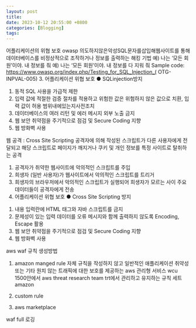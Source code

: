 ```yaml
---
layout: post
title:
date: 2023-10-12 20:55:00 +0800
categories: [Blogging]
tags:
---
```


어플리케이션의 위협 보호
owasp
의도하지않은악성SQL문자를삽입해웹사이트를 통해 데이터베이스를 비정상적으로 조작하거나 정보를 출력하는 해킹 기법
예) 나는 ‘모든 회원’이야. 내 정보를 줘
예) 나는 ‘모든 회원’이야. 내 정보를 다 지워 줘
Sample code:
https://www.owasp.org/index.php/Testing_for_SQL_Injection_( OTG-INPVAL-005) 3. 어플리케이션 위협
보호
● SQLinjection방지

1. 동적 SQL 사용을 가급적 제한
2. 입력 값에 적절한 검증 절차를 적용하고 위험한 값은 위험하지 않은 값으로 치환, 입력 값이 허용 범위내에있는지사전조치
3. 데이터베이스의 여러 리턴 및 에러 메시지 외부 노출 금지
4. 웹 보안 취약점을 주기적으로 점검 및 Secure Coding 지향
5. 웹 방화벽 사용

웹 공격 : Cross Site Scripting
공격자에 의해 작성된 스크립트가 다른 사용자에게 전달되고 해당 스크립트로 페이지가 깨지거나 쿠키 및 개인 정보를 특정 사이트로 탈취하는 공격

1. 공격자가 취약한 웹사이트에 악의적인 스크립트를 주입
2. 희생자 (일반 사용자)가 웹사이트에서 악의적인 스크립트를 트리거
3. 희생자의 브라우저에서 악의적인 스크립트가 실행되어 희생자가
   모르는 사이 주요 데이터들이 공격자에게 전송
4. 어플리케이션 위협
   보호
   ● Cross Site Scripting 방지

1) 내용 입력란에 HTML 태그와 자바 스크립트를 금지
2) 문제성이 있는 입력 데이터를 오류 메시지와 함께 출력하지 않도록 Encoding, Escape 활용
3) 웹 보안 취약점을 주기적으로 점검 및 Secure Coding 지향
4) 웹 방화벽 사용

aws waf
규칙 생성방법

1. amazon manged rule
   자체 규칙을 작성하지 않고 일반적인 애플리케이션 취약성 또는 기타 원치 않는 트래픽에 대한 보호를 제공하는 aws 관리형 서비스
   wcu 1500안에서
   aws threat research team trt에서 관리하고 유지하는 규칙 세트
   amazon

2. custom rule

3. aws marketplace

waf full 로깅
